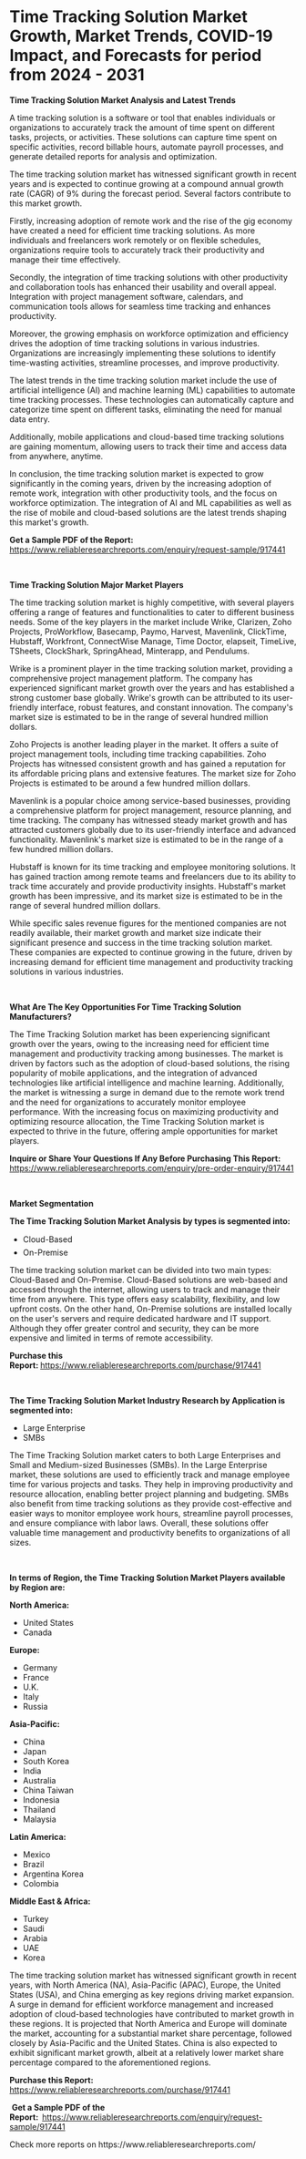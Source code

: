 <p><h1>Time Tracking Solution Market Growth, Market Trends, COVID-19 Impact, and Forecasts for period from 2024 - 2031</h1></p><p><strong>Time Tracking Solution Market Analysis and Latest Trends</strong></p>
<p><p>A time tracking solution is a software or tool that enables individuals or organizations to accurately track the amount of time spent on different tasks, projects, or activities. These solutions can capture time spent on specific activities, record billable hours, automate payroll processes, and generate detailed reports for analysis and optimization.</p><p>The time tracking solution market has witnessed significant growth in recent years and is expected to continue growing at a compound annual growth rate (CAGR) of 9% during the forecast period. Several factors contribute to this market growth.</p><p>Firstly, increasing adoption of remote work and the rise of the gig economy have created a need for efficient time tracking solutions. As more individuals and freelancers work remotely or on flexible schedules, organizations require tools to accurately track their productivity and manage their time effectively.</p><p>Secondly, the integration of time tracking solutions with other productivity and collaboration tools has enhanced their usability and overall appeal. Integration with project management software, calendars, and communication tools allows for seamless time tracking and enhances productivity.</p><p>Moreover, the growing emphasis on workforce optimization and efficiency drives the adoption of time tracking solutions in various industries. Organizations are increasingly implementing these solutions to identify time-wasting activities, streamline processes, and improve productivity.</p><p>The latest trends in the time tracking solution market include the use of artificial intelligence (AI) and machine learning (ML) capabilities to automate time tracking processes. These technologies can automatically capture and categorize time spent on different tasks, eliminating the need for manual data entry.</p><p>Additionally, mobile applications and cloud-based time tracking solutions are gaining momentum, allowing users to track their time and access data from anywhere, anytime.</p><p>In conclusion, the time tracking solution market is expected to grow significantly in the coming years, driven by the increasing adoption of remote work, integration with other productivity tools, and the focus on workforce optimization. The integration of AI and ML capabilities as well as the rise of mobile and cloud-based solutions are the latest trends shaping this market's growth.</p></p>
<p><strong>Get a Sample PDF of the Report:&nbsp;</strong> <a href="https://www.reliableresearchreports.com/enquiry/request-sample/917441">https://www.reliableresearchreports.com/enquiry/request-sample/917441</a></p>
<p>&nbsp;</p>
<p><strong>Time Tracking Solution Major Market Players</strong></p>
<p><p>The time tracking solution market is highly competitive, with several players offering a range of features and functionalities to cater to different business needs. Some of the key players in the market include Wrike, Clarizen, Zoho Projects, ProWorkflow, Basecamp, Paymo, Harvest, Mavenlink, ClickTime, Hubstaff, Workfront, ConnectWise Manage, Time Doctor, elapseit, TimeLive, TSheets, ClockShark, SpringAhead, Minterapp, and Pendulums.</p><p>Wrike is a prominent player in the time tracking solution market, providing a comprehensive project management platform. The company has experienced significant market growth over the years and has established a strong customer base globally. Wrike's growth can be attributed to its user-friendly interface, robust features, and constant innovation. The company's market size is estimated to be in the range of several hundred million dollars.</p><p>Zoho Projects is another leading player in the market. It offers a suite of project management tools, including time tracking capabilities. Zoho Projects has witnessed consistent growth and has gained a reputation for its affordable pricing plans and extensive features. The market size for Zoho Projects is estimated to be around a few hundred million dollars.</p><p>Mavenlink is a popular choice among service-based businesses, providing a comprehensive platform for project management, resource planning, and time tracking. The company has witnessed steady market growth and has attracted customers globally due to its user-friendly interface and advanced functionality. Mavenlink's market size is estimated to be in the range of a few hundred million dollars.</p><p>Hubstaff is known for its time tracking and employee monitoring solutions. It has gained traction among remote teams and freelancers due to its ability to track time accurately and provide productivity insights. Hubstaff's market growth has been impressive, and its market size is estimated to be in the range of several hundred million dollars.</p><p>While specific sales revenue figures for the mentioned companies are not readily available, their market growth and market size indicate their significant presence and success in the time tracking solution market. These companies are expected to continue growing in the future, driven by increasing demand for efficient time management and productivity tracking solutions in various industries.</p></p>
<p>&nbsp;</p>
<p><strong>What Are The Key Opportunities For Time Tracking Solution Manufacturers?</strong></p>
<p><p>The Time Tracking Solution market has been experiencing significant growth over the years, owing to the increasing need for efficient time management and productivity tracking among businesses. The market is driven by factors such as the adoption of cloud-based solutions, the rising popularity of mobile applications, and the integration of advanced technologies like artificial intelligence and machine learning. Additionally, the market is witnessing a surge in demand due to the remote work trend and the need for organizations to accurately monitor employee performance. With the increasing focus on maximizing productivity and optimizing resource allocation, the Time Tracking Solution market is expected to thrive in the future, offering ample opportunities for market players.</p></p>
<p><strong>Inquire or Share Your Questions If Any Before Purchasing This Report:</strong> <a href="https://www.reliableresearchreports.com/enquiry/pre-order-enquiry/917441">https://www.reliableresearchreports.com/enquiry/pre-order-enquiry/917441</a></p>
<p>&nbsp;</p>
<p><strong>Market Segmentation</strong></p>
<p><strong>The Time Tracking Solution Market Analysis by types is segmented into:</strong></p>
<p><ul><li>Cloud-Based</li><li>On-Premise</li></ul></p>
<p><p>The time tracking solution market can be divided into two main types: Cloud-Based and On-Premise. Cloud-Based solutions are web-based and accessed through the internet, allowing users to track and manage their time from anywhere. This type offers easy scalability, flexibility, and low upfront costs. On the other hand, On-Premise solutions are installed locally on the user's servers and require dedicated hardware and IT support. Although they offer greater control and security, they can be more expensive and limited in terms of remote accessibility.</p></p>
<p><strong>Purchase this Report:&nbsp;</strong><a href="https://www.reliableresearchreports.com/purchase/917441">https://www.reliableresearchreports.com/purchase/917441</a></p>
<p>&nbsp;</p>
<p><strong>The Time Tracking Solution Market Industry Research by Application is segmented into:</strong></p>
<p><ul><li>Large Enterprise</li><li>SMBs</li></ul></p>
<p><p>The Time Tracking Solution market caters to both Large Enterprises and Small and Medium-sized Businesses (SMBs). In the Large Enterprise market, these solutions are used to efficiently track and manage employee time for various projects and tasks. They help in improving productivity and resource allocation, enabling better project planning and budgeting. SMBs also benefit from time tracking solutions as they provide cost-effective and easier ways to monitor employee work hours, streamline payroll processes, and ensure compliance with labor laws. Overall, these solutions offer valuable time management and productivity benefits to organizations of all sizes.</p></p>
<p>&nbsp;</p>
<p><strong>In terms of Region, the Time Tracking Solution Market Players available by Region are:</strong></p>
<p>
    <p> <strong> North America: </strong>
        <ul>
            <li>United States</li>
            <li>Canada</li>
        </ul>
        </p> 
    <p> <strong> Europe: </strong>
        <ul>
            <li>Germany</li>
            <li>France</li>
            <li>U.K.</li>
            <li>Italy</li>
            <li>Russia</li>
        </ul>
        </p> 
    <p> <strong> Asia-Pacific: </strong>
        <ul>
            <li>China</li>
            <li>Japan</li>
            <li>South Korea</li>
            <li>India</li>
            <li>Australia</li>
            <li>China Taiwan</li>
            <li>Indonesia</li>
            <li>Thailand</li>
            <li>Malaysia</li>
        </ul>
        </p> 
    <p> <strong> Latin America: </strong>
        <ul>
            <li>Mexico</li>
            <li>Brazil</li>
            <li>Argentina Korea</li>
            <li>Colombia</li>
        </ul>
        </p> 
    <p> <strong> Middle East & Africa: </strong>
        <ul>
            <li>Turkey</li>
            <li>Saudi</li>
            <li>Arabia</li>
            <li>UAE</li>
            <li>Korea</li>
        </ul>
    </p>
    </p>
<p><p>The time tracking solution market has witnessed significant growth in recent years, with North America (NA), Asia-Pacific (APAC), Europe, the United States (USA), and China emerging as key regions driving market expansion. A surge in demand for efficient workforce management and increased adoption of cloud-based technologies have contributed to market growth in these regions. It is projected that North America and Europe will dominate the market, accounting for a substantial market share percentage, followed closely by Asia-Pacific and the United States. China is also expected to exhibit significant market growth, albeit at a relatively lower market share percentage compared to the aforementioned regions.</p></p>
<p><strong>Purchase this Report: </strong><a href="https://www.reliableresearchreports.com/purchase/917441">https://www.reliableresearchreports.com/purchase/917441</a></p>
<p>&nbsp;<strong>Get a Sample PDF of the Report:&nbsp;&nbsp;</strong><a href="https://www.reliableresearchreports.com/enquiry/request-sample/917441">https://www.reliableresearchreports.com/enquiry/request-sample/917441</a></p>
<p><strong></strong></p>
<p>Check more reports on https://www.reliableresearchreports.com/</p>
